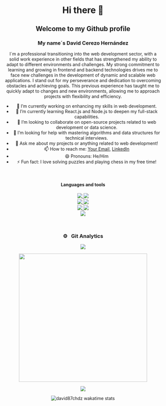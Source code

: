 <h1 align="center">Hi there 👋</h1>

<!--
**david87chdz/david87chdz** is a ✨ _special_ ✨ repository because its `README.md` (this file) appears on your GitHub profile.

Here are some ideas to get you started:

- 🔭 I’m currently working on ...
- 🌱 I’m currently learning ...
- 👯 I’m looking to collaborate on ...
- 🤔 I’m looking for help with ...
- 💬 Ask me about ...
- 📫 How to reach me: ...
- 😄 Pronouns: ...
- ⚡ Fun fact: ...
-->
<div align="center">
<h2 align="center">Welcome to my Github profile</h3>
<h3>My name´s David Cerezo Hernández</h3>
<p>I´m a professional transitioning into the web development sector, with a solid work experience in other fields that has strengthened my ability to adapt to different environments and challenges. My strong commitment to learning and growing in frontend and backend technologies drives me to face new challenges in the development of dynamic and scalable web applications. I stand out for my perseverance and dedication to overcoming obstacles and achieving goals. This previous experience has taught me to quickly adapt to changes and new environments, allowing me to approach projects with flexibility and efficiency.</p>
</div>

<div align="center">

- 🔭 I’m currently working on enhancing my skills in web development.
- 🌱 I’m currently learning React.js and Node.js to deepen my full-stack capabilities.
- 👯 I’m looking to collaborate on open-source projects related to web development or data science.
- 🤔 I’m looking for help with mastering algorithms and data structures for technical interviews.
- 💬 Ask me about my projects or anything related to web development!
- 📫 How to reach me: [Your Email](mailto:david87chdz@gmail.com), [LinkedIn](https://www.linkedin.com/in/david-cerezo-hernandez/)
- 😄 Pronouns: He/Him
- ⚡ Fun fact: I love solving puzzles and playing chess in my free time!

</div>

<br>

<h4 align="center">Languages and tools</h4>

<p align="center">
  <a href="https://skillicons.dev">
    <img src="https://skillicons.dev/icons?i=js,angular,react,ts" />
    <img src="https://skillicons.dev/icons?i=bootstrap,tailwind,css,html" />
    <br>
     <img src="https://skillicons.dev/icons?i=php,symfony,nodejs,express" />
     <img src="https://skillicons.dev/icons?i=mysql,mongodb,postgres,postman" />
    <br>
    <img src="https://skillicons.dev/icons?i=java,spring,hibernate,maven" />
    <img src="https://skillicons.dev/icons?i=vite,npm,github,git" />
     <br>
    <img src="https://skillicons.dev/icons?i=aws,vscode,idea,sass,docker" />
  </a>
</p>
<br>




<div align="center">
  <h3>⚙️ &nbsp; Git Analytics</h3>
  <p><img src="https://github-readme-stats.vercel.app/api?username=david87chdz&theme=dark&show_icons=true" /></p>
  <p><img src="https://github-readme-stats.vercel.app/api/top-langs/?username=david87chdz&theme=dark&layout=compact" width="410" /></p>
</div>





<p align="center">
  <a href="https://github.com/FahimFBA/github-readme-twitter">
    <img src="https://github-readme-twitter.gazf.vercel.app/api?id=david87chdz&layout=wide&show_reply=off&show_retweet=off" />
  </a>
</p>

  

<!-- Para el wata time
<div align="center">
![david87chdz wakatime stats](https://github-readme-stats.vercel.app/api/wakatime?username=david87chdz&layout=compact&theme=radical)
</div>
 -->

<p align="center">
  <img src="https://github-readme-stats.vercel.app/api/wakatime?username=@david87chdz&layout=compact&theme=radical" alt="david87chdz wakatime stats"/>
</p>



